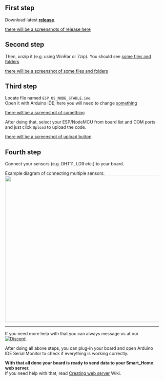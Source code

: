## First step
Download latest [**release**](https://github.com/GamerClassN7/Smart_Home/releases). <br>

[there will be a screenshots of release here]() <br>

## Second step
Then, unzip it (e.g. using WinRar or 7zip). You should see [some files and folders]() <br>

[there will be a screenshot of some files and folders]() <br>

## Third step
Locate file named `ESP_OS_NODE_STABLE.ino`. <br>
Open it with Arduino IDE, here you will need to change [something]() <br>

[there will be a screenshot of something]() <br>

After doing that, select your ESP/NodeMCU from board list and COM ports and just click `Upload` to upload the code.

[there will be a screenshot of upload button]() <br>

## Fourth step
Connect your sensors (e.g. DHT11, LDR etc.) to your board.

Example diagram of connecting multiple sensors: <br>
<img src="https://i.ytimg.com/vi/Yv80KrQElYo/maxresdefault.jpg" height="480" width="700">

***

If you need more help with that you can always message us at our [![Discord](https://img.shields.io/discord/604697675430101003.svg?color=Blue&label=Discord&logo=Discord)](https://discord.gg/6BPErAS).

After doing all above steps, you can plug-in your board and open Arduino IDE Serial Monitor to check if everything is working correctly.

**With that all done your board is ready to send data to your Smart_Home web server.** <br>
If you need help with that, read [Creating web server](https://github.com/GamerClassN7/Smart_Home/wiki/Creating-web-server) Wiki.